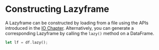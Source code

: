 # Constructing Lazyframe

A Lazyframe can be constructed by loading from a file using the APIs introduced in the [IO Chapter](IO.md). Alternatively, you can generate a corresponding Lazyframe by calling the `lazy()` method on a DataFrame.

```rust
let lf = df.lazy();
```